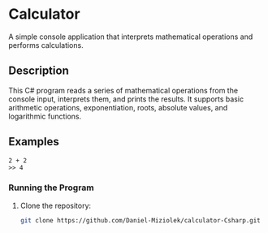 # Calculator 

A simple console application that interprets mathematical operations and performs calculations.

## Description

This C# program reads a series of mathematical operations from the console input, interprets them, and prints the results. It supports basic arithmetic operations, exponentiation, roots, absolute values, and logarithmic functions.

## Examples

    2 + 2
    >> 4

  
   


### Running the Program

1. Clone the repository:

   ```bash
   git clone https://github.com/Daniel-Miziolek/calculator-Csharp.git
